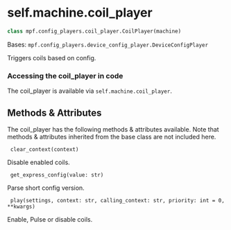 
# self.machine.coil_player

``` python
class mpf.config_players.coil_player.CoilPlayer(machine)
```

Bases: `mpf.config_players.device_config_player.DeviceConfigPlayer`

Triggers coils based on config.

### Accessing the coil_player in code

The coil_player is available via `self.machine.coil_player`.

## Methods & Attributes

The coil_player has the following methods & attributes available. Note that methods & attributes inherited from the base class are not included here.

` clear_context(context)`

Disable enabled coils.

` get_express_config(value: str)`

Parse short config version.

` play(settings, context: str, calling_context: str, priority: int = 0, **kwargs)`

Enable, Pulse or disable coils.
